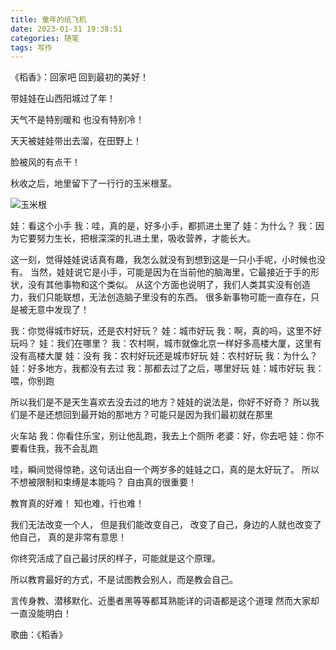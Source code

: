 ```yaml
---
title: 童年的纸飞机
date: 2023-01-31 19:38:51
categories: 随笔
tags: 写作
---
```


《稻香》：回家吧 回到最初的美好！

<!-- more -->

带娃娃在山西阳城过了年！

天气不是特别暖和 也没有特别冷！

天天被娃娃带出去溜，在田野上！

脸被风的有点干！

秋收之后，地里留下了一行行的玉米根茎。

![玉米根](/images/diary/阳城2023/玉米根.jpg)

娃：看这个小手
我：哇，真的是，好多小手，都抓进土里了
娃：为什么？
我：因为它要努力生长，把根深深的扎进土里，吸收营养，才能长大。

这一刻，觉得娃娃说话真有趣，我怎么就没有到想到这是一只小手呢，小时候也没有。
当然，娃娃说它是小手，可能是因为在当前他的脑海里，它最接近于手的形状，没有其他事物和这个类似。
从这个方面也说明了，我们人类其实没有创造力，我们只能联想，无法创造脑子里没有的东西。
很多新事物可能一直存在，只是被无意中发现了！

我：你觉得城市好玩，还是农村好玩？
娃：城市好玩
我：啊，真的吗，这里不好玩吗？
娃：我们在哪里？
我：农村啊，城市就像北京一样好多高楼大厦，这里有没有高楼大厦
娃：没有
我：农村好玩还是城市好玩
娃：农村好玩
我：为什么？
娃：好多地方，我都没有去过
我：那都去过了之后，哪里好玩
娃：城市好玩
我：喂，你别跑

所以我们是不是天生喜欢去没去过的地方？娃娃的说法是，你好不好奇？
所以我们是不是还想回到最开始的那地方？可能只是因为我们最初就在那里


火车站
我：你看住乐宝，别让他乱跑，我去上个厕所
老婆：好，你去吧
娃：你不要看住我，我不会乱跑

哇，瞬间觉得惊艳，这句话出自一个两岁多的娃娃之口，真的是太好玩了。
所以不想被限制和束缚是本能吗？
自由真的很重要！

教育真的好难！
知也难，行也难！

我们无法改变一个人，
但是我们能改变自己，
改变了自己，身边的人就也改变了他自己，
真的是非常有意思！

你终究活成了自己最讨厌的样子，可能就是这个原理。

所以教育最好的方式，不是试图教会别人，而是教会自己。

言传身教、潜移默化、近墨者黑等等都耳熟能详的词语都是这个道理
然而大家却一直没能明白！

歌曲：《稻香》
